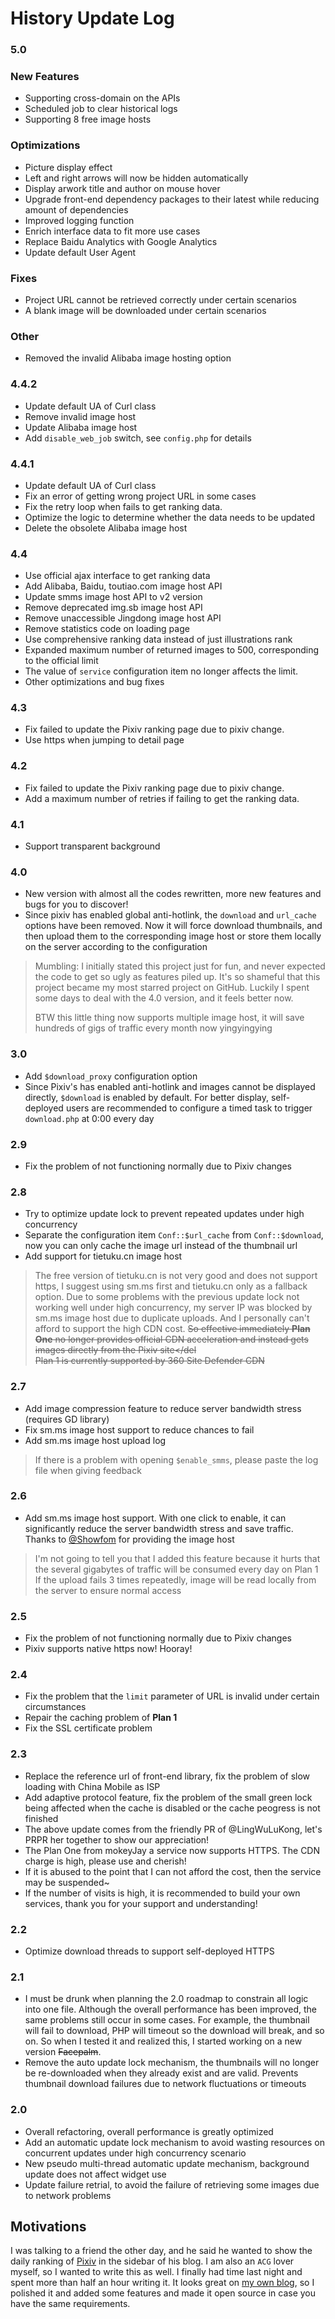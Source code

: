 # History Update Log
### 5.0
### New Features
- Supporting cross-domain on the APIs
- Scheduled job to clear historical logs
- Supporting 8 free image hosts
### Optimizations
- Picture display effect
- Left and right arrows will now be hidden automatically
- Display arwork title and author on mouse hover
- Upgrade front-end dependency packages to their latest while reducing amount of dependencies
- Improved logging function
- Enrich interface data to fit more use cases
- Replace Baidu Analytics with Google Analytics
- Update default User Agent
### Fixes
- Project URL cannot be retrieved correctly under certain scenarios
- A blank image will be downloaded under certain scenarios
### Other
- Removed the invalid Alibaba image hosting option

### 4.4.2

- Update default UA of Curl class
- Remove invalid image host
- Update Alibaba image host
- Add `disable_web_job` switch, see `config.php` for details

### 4.4.1

- Update default UA of Curl class
- Fix an error of getting wrong project URL in some cases
- Fix the retry loop when fails to get ranking data.
- Optimize the logic to determine whether the data needs to be updated
- Delete the obsolete Alibaba image host

### 4.4

- Use official ajax interface to get ranking data
- Add Alibaba, Baidu, toutiao.com image host API
- Update smms image host API to v2 version
- Remove deprecated img.sb image host API
- Remove unaccessible Jingdong image host API
- Remove statistics code on loading page
- Use comprehensive ranking data instead of just illustrations rank
- Expanded maximum number of returned images to 500, corresponding to the official limit
- The value of  `service` configuration item no longer affects the limit.
- Other optimizations and bug fixes

### 4.3

- Fix failed to update the Pixiv ranking page due to pixiv change.
- Use https when jumping to detail page

### 4.2

- Fix failed to update the Pixiv ranking page due to pixiv change.
- Add a maximum number of retries if failing to get the ranking data.

### 4.1

- Support transparent background

### 4.0

- New version with almost all the codes rewritten, more new features and bugs for you to discover!
- Since pixiv has enabled global anti-hotlink, the `download` and `url_cache` options have been removed. Now it will force download thumbnails, and then upload them to the corresponding image host or store them locally on the server according to the configuration

> Mumbling: I initially stated this project just for fun, and never expected the code to get so ugly as features piled up. It's so shameful that this project became my most starred project on GitHub. Luckily I spent some days to deal with the 4.0 version, and it feels better now.
>
> BTW this little thing now supports multiple image host, it will save hundreds of gigs of traffic every month now yingyingying

### 3.0

- Add `$download_proxy` configuration option
- Since Pixiv's has enabled anti-hotlink and images cannot be displayed directly, `$download` is enabled by default.
  For better display, self-deployed users are recommended to configure a timed task to trigger `download.php` at 0:00 every day

### 2.9

- Fix the problem of not functioning normally due to Pixiv changes

### 2.8

- Try to optimize update lock to prevent repeated updates under high concurrency
- Separate the configuration item `Conf::$url_cache` from `Conf::$download`, now you can only cache the image url instead of the thumbnail url
- Add support for tietuku.cn image host

> The free version of tietuku.cn is not very good and does not support https, I suggest using sm.ms first and tietuku.cn only as a fallback option.
> Due to some problems with the previous update lock not working well under high concurrency, my server IP was blocked by sm.ms image host due to duplicate uploads. And I personally can't afford to support the high CDN cost. <del>So effective immediately **Plan One** no longer provides official CDN acceleration and instead gets images directly from the Pixiv site</del  
> Plan 1 is currently supported by 360 Site Defender CDN

### 2.7

- Add image compression feature to reduce server bandwidth stress (requires GD library)
- Fix sm.ms image host support to reduce chances to fail
- Add sm.ms image host upload log

> If there is a problem with opening `$enable_smms`, please paste the log file when giving feedback

### 2.6

- Add sm.ms image host support. With one click to enable, it can significantly reduce the server bandwidth stress and save traffic. Thanks to [@Showfom](https://sb.sb/) for providing the image host

> I'm not going to tell you that I added this feature because it hurts that the several gigabytes of traffic will be consumed every day on Plan 1
> If the upload fails 3 times repeatedly, image will be read locally from the server to ensure normal access

### 2.5

- Fix the problem of not functioning normally due to Pixiv changes
- Pixiv supports native https now! Hooray!

### 2.4

- Fix the problem that the `limit` parameter of URL is invalid under certain circumstances
- Repair the caching problem of **Plan 1**
- Fix the SSL certificate problem

### 2.3

- Replace the reference url of front-end library, fix the problem of slow loading with China Mobile as ISP
- Add adaptive protocol feature, fix the problem of the small green lock being affected when the cache is disabled or the cache peogress is not finished
- The above update comes from the friendly PR of @LingWuLuKong, let's PRPR her together to show our appreciation!
- The Plan One from mokeyJay a service now supports HTTPS. The CDN charge is high, please use and cherish!
- If it is abused to the point that I can not afford the cost, then the service may be suspended~
- If the number of visits is high, it is recommended to build your own services, thank you for your support and understanding!

### 2.2

- Optimize download threads to support self-deployed HTTPS

### 2.1

- I must be drunk when planning the 2.0 roadmap to constrain all logic into one file. Although the overall performance has been improved, the same problems still occur in some cases. For example, the thumbnail will fail to download, PHP will timeout so the download will break, and so on. So when I tested it and realized this, I started working on a new version <del>Facepalm</del>.
- Remove the auto update lock mechanism, the thumbnails will no longer be re-downloaded when they already exist and are valid. Prevents thumbnail download failures due to network fluctuations or timeouts

### 2.0

- Overall refactoring, overall performance is greatly optimized
- Add an automatic update lock mechanism to avoid wasting resources on concurrent updates under high concurrency scenario
- New pseudo multi-thread automatic update mechanism, background update does not affect widget use
- Update failure retrial, to avoid the failure of retrieving some images due to network problems

## Motivations

I was talking to a friend the other day, and he said he wanted to show the daily ranking of [Pixiv](http://www.pixiv.net/) in the sidebar of his blog. I am also an `ACG` lover myself, so I wanted to write this as well. I finally had time last night and spent more than half an hour writing it. It looks great on [my own blog](https://www.mokeyjay.com), so I polished it and added some features and made it open source in case you have the same requirements.